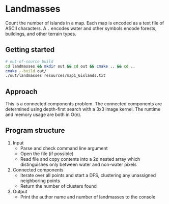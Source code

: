 # Landmasses

Count the number of islands in a map.
Each map is encoded as a text file of ASCII characters.
A `.` encodes water and other symbols encode forests, buildings, and other terrain types.

## Getting started

```bash
# out-of-source build
cd landmasses && mkdir out && cd out && cmake .. && cd ..
cmake --build out/
./out/landmasses resources/map1_6islands.txt
```

## Approach

This is a connected components problem.
The connected components are determined using depth-first search with a 3x3 image kernel.
The runtime and memory usage are both in O(n).

## Program structure

1. Input
    - Parse and check command line argument
    - Open the file (if possible)
    - Read file and copy contents into a 2d nested array which distinguishes only between water and non-water pixels
2. Connected components
    - Iterate over all points and start a DFS, clustering any unassigned neighboring points
    - Return the number of clusters found
3. Output
    - Print the author name and number of landmasses to the console
